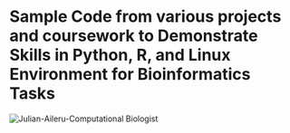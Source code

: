 # Sample Code from various projects and coursework to Demonstrate Skills in Python, R, and Linux Environment for Bioinformatics Tasks 
![Julian-Aileru-Computational Biologist](https://github.com/JulianAileru/SampleCode/assets/130572002/07cdec16-2498-4d92-ab4e-21ecc9655c75)
